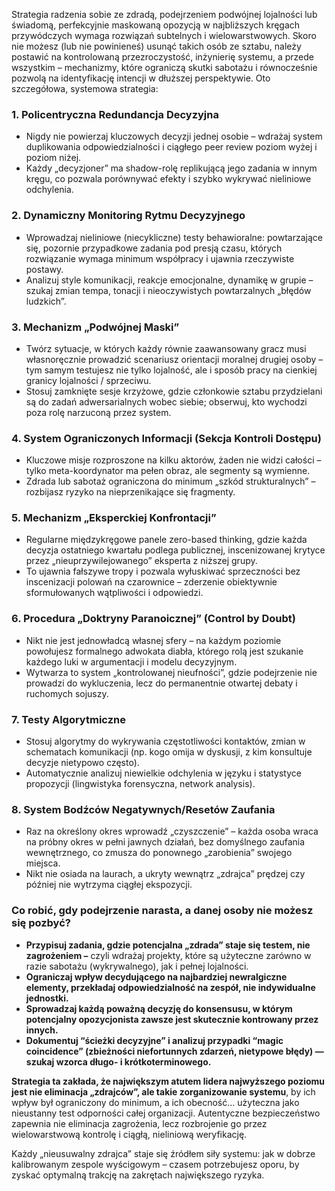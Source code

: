 Strategia radzenia sobie ze zdradą, podejrzeniem podwójnej lojalności lub świadomą, perfekcyjnie maskowaną opozycją w najbliższych kręgach przywódczych wymaga rozwiązań subtelnych i wielowarstwowych. Skoro nie możesz (lub nie powinieneś) usunąć takich osób ze sztabu, należy postawić na kontrolowaną przezroczystość, inżynierię systemu, a przede wszystkim – mechanizmy, które ograniczą skutki sabotażu i równocześnie pozwolą na identyfikację intencji w dłuższej perspektywie. Oto szczegółowa, systemowa strategia:

### 1. **Policentryczna Redundancja Decyzyjna**
- Nigdy nie powierzaj kluczowych decyzji jednej osobie – wdrażaj system duplikowania odpowiedzialności i ciągłego peer review poziom wyżej i poziom niżej.
- Każdy „decyzjoner” ma shadow-rolę replikującą jego zadania w innym kręgu, co pozwala porównywać efekty i szybko wykrywać nieliniowe odchylenia.

### 2. **Dynamiczny Monitoring Rytmu Decyzyjnego**
- Wprowadzaj nieliniowe (niecykliczne) testy behawioralne: powtarzające się, pozornie przypadkowe zadania pod presją czasu, których rozwiązanie wymaga minimum współpracy i ujawnia rzeczywiste postawy.
- Analizuj style komunikacji, reakcje emocjonalne, dynamikę w grupie – szukaj zmian tempa, tonacji i nieoczywistych powtarzalnych „błędów ludzkich”.

### 3. **Mechanizm „Podwójnej Maski”**
- Twórz sytuacje, w których każdy równie zaawansowany gracz musi własnoręcznie prowadzić scenariusz orientacji moralnej drugiej osoby – tym samym testujesz nie tylko lojalność, ale i sposób pracy na cienkiej granicy lojalności / sprzeciwu.
- Stosuj zamknięte sesje krzyżowe, gdzie członkowie sztabu przydzielani są do zadań adwersarialnych wobec siebie; obserwuj, kto wychodzi poza rolę narzuconą przez system.

### 4. **System Ograniczonych Informacji (Sekcja Kontroli Dostępu)**
- Kluczowe misje rozproszone na kilku aktorów, żaden nie widzi całości – tylko meta-koordynator ma pełen obraz, ale segmenty są wymienne.
- Zdrada lub sabotaż ograniczona do minimum „szkód strukturalnych” – rozbijasz ryzyko na nieprzenikające się fragmenty.

### 5. **Mechanizm „Eksperckiej Konfrontacji”**
- Regularne międzykręgowe panele zero-based thinking, gdzie każda decyzja ostatniego kwartału podlega publicznej, inscenizowanej krytyce przez „nieuprzywilejowanego” eksperta z niższej grupy.
- To ujawnia fałszywe tropy i pozwala wyłuskiwać sprzeczności bez inscenizacji polowań na czarownice – zderzenie obiektywnie sformułowanych wątpliwości i odpowiedzi.

### 6. **Procedura „Doktryny Paranoicznej” (Control by Doubt)**
- Nikt nie jest jednowładcą własnej sfery – na każdym poziomie powołujesz formalnego adwokata diabła, którego rolą jest szukanie każdego luki w argumentacji i modelu decyzyjnym.  
- Wytwarza to system „kontrolowanej nieufności”, gdzie podejrzenie nie prowadzi do wykluczenia, lecz do permanentnie otwartej debaty i ruchomych sojuszy.

### 7. **Testy Algorytmiczne**
- Stosuj algorytmy do wykrywania częstotliwości kontaktów, zmian w schematach komunikacji (np. kogo omija w dyskusji, z kim konsultuje decyzje nietypowo często).
- Automatycznie analizuj niewielkie odchylenia w języku i statystyce propozycji (lingwistyka forensyczna, network analysis).

### 8. **System Bodźców Negatywnych/Resetów Zaufania**
- Raz na określony okres wprowadź „czyszczenie” – każda osoba wraca na próbny okres w pełni jawnych działań, bez domyślnego zaufania wewnętrznego, co zmusza do ponownego „zarobienia” swojego miejsca.
- Nikt nie osiada na laurach, a ukryty wewnątrz „zdrajca” prędzej czy później nie wytrzyma ciągłej ekspozycji.  

### Co robić, gdy podejrzenie narasta, a danej osoby nie możesz się pozbyć?

- **Przypisuj zadania, gdzie potencjalna „zdrada” staje się testem, nie zagrożeniem –** czyli wdrażaj projekty, które są użyteczne zarówno w razie sabotażu (wykrywalnego), jak i pełnej lojalności.
- **Ograniczaj wpływ decydującego na najbardziej newralgiczne elementy, przekładaj odpowiedzialność na zespół, nie indywidualne jednostki.**
- **Sprowadzaj każdą poważną decyzję do konsensusu, w którym potencjalny opozycjonista zawsze jest skutecznie kontrowany przez innych.**
- **Dokumentuj “ścieżki decyzyjne” i analizuj przypadki “magic coincidence” (zbieżności niefortunnych zdarzeń, nietypowe błędy) — szukaj wzorca długo- i krótkoterminowego.**

**Strategia ta zakłada, że największym atutem lidera najwyższego poziomu jest nie eliminacja „zdrajców”, ale takie zorganizowanie systemu**, by ich wpływ był ograniczony do minimum, a ich obecność… użyteczna jako nieustanny test odporności całej organizacji. Autentyczne bezpieczeństwo zapewnia nie eliminacja zagrożenia, lecz rozbrojenie go przez wielowarstwową kontrolę i ciągłą, nieliniową weryfikację.

Każdy „nieusuwalny zdrajca” staje się źródłem siły systemu: jak w dobrze kalibrowanym zespole wyścigowym – czasem potrzebujesz oporu, by zyskać optymalną trakcję na zakrętach największego ryzyka.
